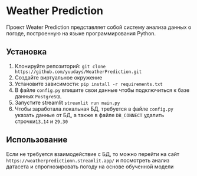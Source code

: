 # Weather Prediction

Проект Weater Prediction представляет собой систему анализа данных о погоде, построенную на языке программирования Python.


## Установка

1. Клонируйте репозиторий: `git clone https://github.com/yuudays/WeatherPrediction.git`
2. Создайте виртуальное окружение
3. Установите зависимости: `pip install -r requirements.txt`
4. В файле `config.py` впишите свои данные чтобы подключиться к базе данных `PostgreSQL`
5. Запустите streamlit `streamlit run main.py`
6. Чтобы заработала локальная БД, требуется в файле `config.py` указать данные от БД, а также в файле `DB_CONNECT` удалить строчки`13,14` и `29,30` 


## Использование

Если не требуется взаимодействие с БД, то можно перейти на сайт `https://weatherpredictionn.streamlit.app/` и посмотреть анализ датасета и спрогнозировать погоду на основе обученной модели
